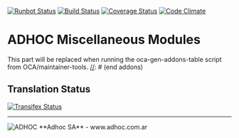 [![Runbot Status](http://runbot.adhoc.com.ar/runbot/badge/flat/21/8.0.svg)](http://runbot.adhoc.com.ar/runbot/repo/github-com-ingadhoc-miscellaneous-21)
[![Build Status](https://travis-ci.org/ingadhoc/miscellaneous.svg?branch=8.0)](https://travis-ci.org/ingadhoc/miscellaneous)
[![Coverage Status](https://coveralls.io/repos/ingadhoc/miscellaneous/badge.png?branch=8.0)](https://coveralls.io/r/ingadhoc/miscellaneous?branch=8.0)
[![Code Climate](https://codeclimate.com/github/ingadhoc/miscellaneous/badges/gpa.svg)](https://codeclimate.com/github/ingadhoc/miscellaneous)

# ADHOC Miscellaneous Modules

[//]: # (addons)
This part will be replaced when running the oca-gen-addons-table script from OCA/maintainer-tools.
[//]: # (end addons)

Translation Status
------------------
[![Transifex Status](https://www.transifex.com/projects/p/ingadhoc-miscellaneous-8-0/chart/image_png)](https://www.transifex.com/projects/p/ingadhoc-miscellaneous-8-0)

----

<img alt="ADHOC" src="http://fotos.subefotos.com/83fed853c1e15a8023b86b2b22d6145bo.png" />
**Adhoc SA** - www.adhoc.com.ar
